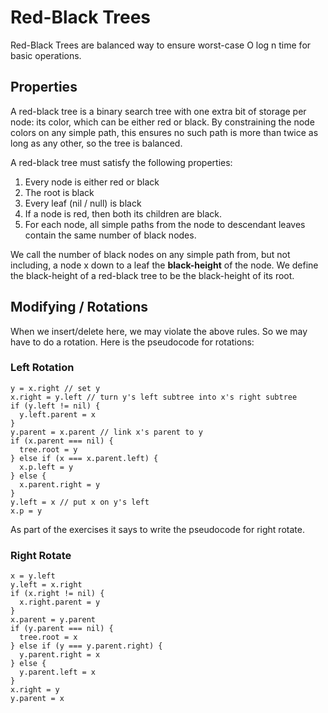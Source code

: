 # Red-Black Trees

Red-Black Trees are balanced way to ensure worst-case O log n time for basic operations.

## Properties

A red-black tree is a binary search tree with one extra bit of storage per node: its color, which can be either red or black. By constraining the node colors on any simple path, this ensures no such path is more than twice as long as any other, so the tree is balanced.

A red-black tree must satisfy the following properties:

1. Every node is either red or black
2. The root is black
3. Every leaf (nil / null) is black
4. If a node is red, then both its children are black.
5. For each node, all simple paths from the node to descendant leaves contain the same number of black nodes.

We call the number of black nodes on any simple path from, but not including, a node x down to a leaf the **black-height** of the node. We define the black-height of a red-black tree to be the black-height of its root.

## Modifying / Rotations

When we insert/delete here, we may violate the above rules. So we may have to do a rotation. Here is the pseudocode for rotations:

### Left Rotation

```
y = x.right // set y
x.right = y.left // turn y's left subtree into x's right subtree
if (y.left != nil) {
  y.left.parent = x
}
y.parent = x.parent // link x's parent to y
if (x.parent === nil) {
  tree.root = y
} else if (x === x.parent.left) {
  x.p.left = y
} else {
  x.parent.right = y
}
y.left = x // put x on y's left
x.p = y
```

As part of the exercises it says to write the pseudocode for right rotate.

### Right Rotate

```
x = y.left
y.left = x.right
if (x.right != nil) {
  x.right.parent = y
}
x.parent = y.parent
if (y.parent === nil) {
  tree.root = x
} else if (y === y.parent.right) {
  y.parent.right = x
} else {
  y.parent.left = x
}
x.right = y
y.parent = x
```
